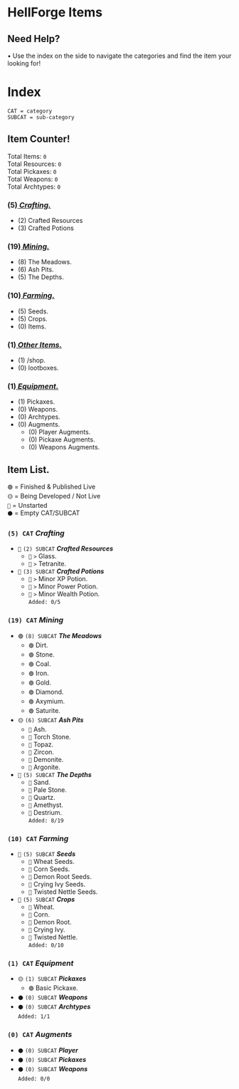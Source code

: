 # HellForge Items

## Need Help?
• Use the index on the side to navigate the categories and find the item your looking for!

# Index
`CAT = category` <br>
`SUBCAT = sub-category` <br>

## Item Counter!
Total Items: `0` <br>
Total Resources: `0` <br>
Total Pickaxes: `0` <br>
Total Weapons: `0` <br>
Total Archtypes: `0` <br>

### (5)***<ins> Crafting.***
  - (2) Crafted Resources
  - (3) Crafted Potions
### (19)***<ins> Mining.***
  - (8) The Meadows.
  - (6) Ash Pits.
  - (5) The Depths.
### (10)***<ins> Farming.***
  - (5) Seeds.
  - (5) Crops.
  - (0) Items.
### (1)***<ins> Other Items.***
  - (1) /shop.
  - (0) lootboxes.
### (1)***<ins> Equipment.***
  - (1) Pickaxes.
  - (0) Weapons.
  - (0) Archtypes.
  - (0) Augments.
    - (0) Player Augments.
    - (0) Pickaxe Augments.
    - (0) Weapons Augments.
   
## Item List.
`🟢` = Finished & Published Live <br>
`🟡` = Being Developed / Not Live <br>
`🔴` = Unstarted <br>
`⚫` = Empty CAT/SUBCAT <br>

### `(5) CAT` ***Crafting***
 - `🔴` `(2) SUBCAT` ***Crafted Resources***
    - `🔴` `>` Glass.
    - `🔴` `>` Tetranite.
- `🔴` `(3) SUBCAT` ***Crafted Potions***
    - `🔴` `>` Minor XP Potion.
    - `🔴` `>` Minor Power Potion.
    - `🔴` `>` Minor Wealth Potion. <br>
  `Added: 0/5` <br>

### `(19) CAT` ***Mining***
  - `🟢` `(8) SUBCAT` ***The Meadows***
    - `🟢` Dirt.
    - `🟢` Stone.
    - `🟢` Coal.
    - `🟢` Iron.
    - `🟢` Gold.
    - `🟢` Diamond.
    - `🟢` Axymium.
    - `🟢` Saturite.
  - `🟡` `(6) SUBCAT` ***Ash Pits***
    - `🔴` Ash.
    - `🔴` Torch Stone.
    - `🔴` Topaz.
    - `🔴` Zircon.
    - `🔴` Demonite.
    - `🔴` Argonite.
  - `🔴` `(5) SUBCAT` ***The Depths***
    - `🔴` Sand.
    - `🔴` Pale Stone.
    - `🔴` Quartz.
    - `🔴` Amethyst.
    - `🔴` Destrium. <br>
  `Added: 8/19` <br>

### `(10) CAT` ***Farming***
  - `🔴` `(5) SUBCAT` ***Seeds***
    - `🔴` Wheat Seeds.
    - `🔴` Corn Seeds.
    - `🔴` Demon Root Seeds.
    - `🔴` Crying Ivy Seeds.
    - `🔴` Twisted Nettle Seeds.
  - `🔴` `(5) SUBCAT` ***Crops***  
    - `🔴` Wheat.
    - `🔴` Corn.
    - `🔴` Demon Root.
    - `🔴` Crying Ivy.
    - `🔴` Twisted Nettle. <br>
  `Added: 0/10` <br>

### `(1) CAT` ***Equipment***
  - `🟡` `(1) SUBCAT` ***Pickaxes***
    - `🟢` Basic Pickaxe.
  - `⚫` `(0) SUBCAT` ***Weapons***
  - `⚫` `(0) SUBCAT` ***Archtypes*** <br>
`Added: 1/1` <br>

### `(0) CAT` ***Augments***
  - `⚫` `(0) SUBCAT` ***Player***
  - `⚫` `(0) SUBCAT` ***Pickaxes***
  - `⚫` `(0) SUBCAT` ***Weapons*** <br>
`Added: 0/0` <br>
